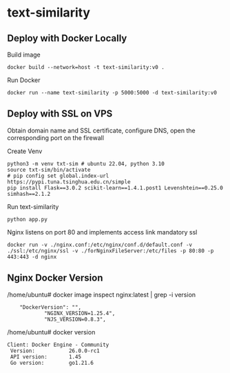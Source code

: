 # text-similarity

## Deploy with Docker Locally

Build image

    docker build --network=host -t text-similarity:v0 .

Run Docker

    docker run --name text-similarity -p 5000:5000 -d text-similarity:v0

## Deploy with SSL on VPS

Obtain domain name and SSL certificate, configure DNS, open the corresponding port on the firewall

Create Venv

    python3 -m venv txt-sim # ubuntu 22.04, python 3.10
    source txt-sim/bin/activate
    # pip config set global.index-url https://pypi.tuna.tsinghua.edu.cn/simple
    pip install Flask==3.0.2 scikit-learn==1.4.1.post1 Levenshtein==0.25.0 simhash==2.1.2

Run text-similarity

    python app.py

Nginx listens on port 80 and implements access link mandatory ssl

    docker run -v ./nginx.conf:/etc/nginx/conf.d/default.conf -v ./ssl:/etc/nginx/ssl -v ./forNginxFileServer:/etc/files -p 80:80 -p 443:443 -d nginx 
    
## Nginx Docker Version

/home/ubuntu# docker image inspect nginx:latest | grep -i version

        "DockerVersion": "",
                "NGINX_VERSION=1.25.4",
                "NJS_VERSION=0.8.3",
/home/ubuntu# docker version

    Client: Docker Engine - Community
     Version:           26.0.0-rc1
     API version:       1.45
     Go version:        go1.21.6

